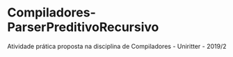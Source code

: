 # Compiladores-ParserPreditivoRecursivo
Atividade prática proposta na disciplina de Compiladores - Uniritter - 2019/2
